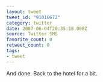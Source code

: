 ```yaml
---
layout: tweet
tweet_id: "91016672"
category: twitter
date: 2007-06-04T20:35:18.000Z
source: Twitter SMS
favorite_count: 0
retweet_count: 0
tags:
- tweet
---
```


And done. Back to the hotel for a bit.
